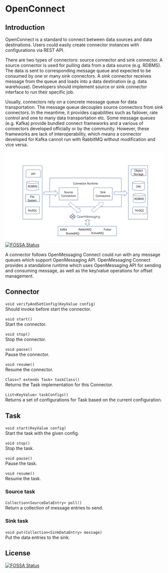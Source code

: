# OpenConnect

## Introduction
OpenConnect is a standard to connect between data sources and data destinations. Users could easily create connector instances with configurations via REST API.

There are two types of connectors: source connector and sink connector. A source connector is used for pulling data from a data source (e.g. RDBMS).
The data is sent to corresponding message queue and expected to be consumed by one or many sink connectors.
A sink connector receives message from the queue and loads into a data destination (e.g. data warehouse).
Developers should implement source or sink connector interface to run their specific job.

Usually, connectors rely on a concrete message queue for data transportation. The message queue decouples source connectors from sink connectors.
In the meantime, it provides capabilities such as failover, rate control and one to many data transportation etc.
Some message queues (e.g. Kafka) provide bundled connect frameworks and a various of connectors developed officially or by the community.
However, these frameworks are lack of interoperability, which means a connector developed for Kafka cannot run with 
RabbitMQ without modification and vice versa.

![dataflow](flow.png "dataflow")
[![FOSSA Status](https://app.fossa.com/api/projects/git%2Bgithub.com%2Fopenmessaging%2Fopenmessaging-connect.svg?type=shield)](https://app.fossa.com/projects/git%2Bgithub.com%2Fopenmessaging%2Fopenmessaging-connect?ref=badge_shield)

A connector follows OpenMessaging Connect could run with any message queues which support OpenMessaging API.
OpenMessaging Connect provides a standalone runtime which uses OpenMessaging API for sending and consuming message,
as well as the key/value operations for offset management.



## Connector

`void verifyAndSetConfig(KeyValue config)`
<br>Should invoke before start the connector.

`void start()`
<br>Start the connector.

`void stop()`
<br>Stop the connector.

`void pause()`
<br>Pause the connector.

`void resume()`
<br>Resume the connector.

`Class<? extends Task> taskClass()`
<br>Returns the Task implementation for this Connector.

`List<KeyValue> taskConfigs()`
<br>Returns a set of configurations for Task based on the current configuration.

## Task

`void start(KeyValue config)`
<br>Start the task with the given config.

`void stop()`
<br>Stop the task.

`void pause()`
<br>Pause the task.

`void resume()`
<br>Resume the task.

### Source task

`Collection<SourceDataEntry> poll()`
<br>Return a collection of message entries to send.

### Sink task

`void put(Collection<SinkDataEntry> message)`
<br>Put the data entries to the sink.




## License
[![FOSSA Status](https://app.fossa.com/api/projects/git%2Bgithub.com%2Fopenmessaging%2Fopenmessaging-connect.svg?type=large)](https://app.fossa.com/projects/git%2Bgithub.com%2Fopenmessaging%2Fopenmessaging-connect?ref=badge_large)